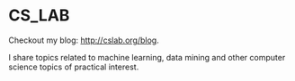 # CS_LAB

Checkout my blog: http://cslab.org/blog.

I share topics related to machine learning, data mining and other computer science topics of practical interest.

